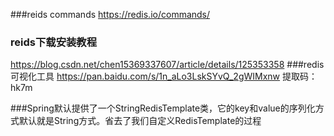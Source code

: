 ###reids commands
https://redis.io/commands/
### reids下载安装教程
https://blog.csdn.net/chen15369337607/article/details/125353358
###redis 可视化工具
https://pan.baidu.com/s/1n_aLo3LskSYvQ_2gWIMxnw
提取码：hk7m

###Spring默认提供了一个StringRedisTemplate类，它的key和value的序列化方式默认就是String方式。省去了我们自定义RedisTemplate的过程
